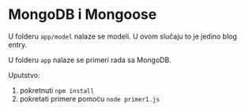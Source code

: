 # MongoDB i Mongoose

U folderu `app/model` nalaze se modeli. U ovom slučaju to je jedino blog entry.

U folderu `app` nalaze se primeri rada sa MongoDB.

Uputstvo:
1. pokretnuti `npm install`
2. pokretati primere pomoću `node primer1.js`
